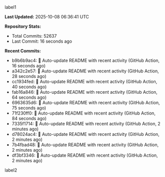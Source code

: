
label1 
<!-- ACTIVITY_START -->
**Last Updated:** 2025-10-08 06:36:41 UTC

**Repository Stats:**
- Total Commits: 52637
- Last Commit: 16 seconds ago

**Recent Commits:**
- b9b6b9ac4: 🤖 Auto-update README with recent activity (GitHub Action, 16 seconds ago)
- a342c2e57: 🤖 Auto-update README with recent activity (GitHub Action, 28 seconds ago)
- cc1934fed: 🤖 Auto-update README with recent activity (GitHub Action, 40 seconds ago)
- fab16a846: 🤖 Auto-update README with recent activity (GitHub Action, 64 seconds ago)
- 6963635d6: 🤖 Auto-update README with recent activity (GitHub Action, 75 seconds ago)
- 71f230ff0: 🤖 Auto-update README with recent activity (GitHub Action, 84 seconds ago)
- 7335f1714: 🤖 Auto-update README with recent activity (GitHub Action, 2 minutes ago)
- d78024ac4: 🤖 Auto-update README with recent activity (GitHub Action, 2 minutes ago)
- 7b4fbad48: 🤖 Auto-update README with recent activity (GitHub Action, 2 minutes ago)
- df3bf3346: 🤖 Auto-update README with recent activity (GitHub Action, 2 minutes ago)
<!-- ACTIVITY_END -->

label2
